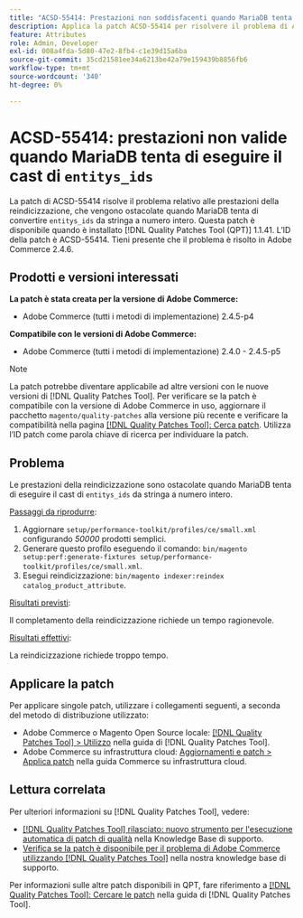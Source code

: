 ```yaml
---
title: "ACSD-55414: Prestazioni non soddisfacenti quando MariaDB tenta di eseguire il cast di entitys_ids"
description: Applica la patch ACSD-55414 per risolvere il problema di Adobe Commerce quando MariaDB tenta di convertire "entitys_ids" da stringa a numero intero, ostacolando le prestazioni della reindicizzazione.
feature: Attributes
role: Admin, Developer
exl-id: 008a4fda-5d80-47e2-8fb4-c1e39d15a6ba
source-git-commit: 35cd21581ee34a6213be42a79e159439b8856fb6
workflow-type: tm+mt
source-wordcount: '340'
ht-degree: 0%

---
```


# ACSD-55414: prestazioni non valide quando MariaDB tenta di eseguire il cast di `entitys_ids`

La patch di ACSD-55414 risolve il problema relativo alle prestazioni della reindicizzazione, che vengono ostacolate quando MariaDB tenta di convertire `entitys_ids` da stringa a numero intero. Questa patch è disponibile quando è installato [!DNL Quality Patches Tool (QPT)] 1.1.41. L’ID della patch è ACSD-55414. Tieni presente che il problema è risolto in Adobe Commerce 2.4.6.

## Prodotti e versioni interessati

**La patch è stata creata per la versione di Adobe Commerce:**

* Adobe Commerce (tutti i metodi di implementazione) 2.4.5-p4

**Compatibile con le versioni di Adobe Commerce:**

* Adobe Commerce (tutti i metodi di implementazione) 2.4.0 - 2.4.5-p5

>[!NOTE]
>
>La patch potrebbe diventare applicabile ad altre versioni con le nuove versioni di [!DNL Quality Patches Tool]. Per verificare se la patch è compatibile con la versione di Adobe Commerce in uso, aggiornare il pacchetto `magento/quality-patches` alla versione più recente e verificare la compatibilità nella pagina [[!DNL Quality Patches Tool]: Cerca patch](https://experienceleague.adobe.com/tools/commerce-quality-patches/index.html?lang=it). Utilizza l’ID patch come parola chiave di ricerca per individuare la patch.

## Problema

Le prestazioni della reindicizzazione sono ostacolate quando MariaDB tenta di eseguire il cast di `entitys_ids` da stringa a numero intero.

<u>Passaggi da riprodurre</u>:

1. Aggiornare `setup/performance-toolkit/profiles/ce/small.xml` configurando *50000* prodotti semplici.
1. Generare questo profilo eseguendo il comando: `bin/magento setup:perf:generate-fixtures setup/performance-toolkit/profiles/ce/small.xml`.
1. Esegui reindicizzazione: `bin/magento indexer:reindex catalog_product_attribute`.

<u>Risultati previsti</u>:

Il completamento della reindicizzazione richiede un tempo ragionevole.

<u>Risultati effettivi</u>:

La reindicizzazione richiede troppo tempo.

## Applicare la patch

Per applicare singole patch, utilizzare i collegamenti seguenti, a seconda del metodo di distribuzione utilizzato:

* Adobe Commerce o Magento Open Source locale: [[!DNL Quality Patches Tool] > Utilizzo](https://experienceleague.adobe.com/docs/commerce-operations/tools/quality-patches-tool/usage.html?lang=it) nella guida di [!DNL Quality Patches Tool].
* Adobe Commerce su infrastruttura cloud: [Aggiornamenti e patch > Applica patch](https://experienceleague.adobe.com/docs/commerce-cloud-service/user-guide/develop/upgrade/apply-patches.html?lang=it) nella guida Commerce su infrastruttura cloud.

## Lettura correlata

Per ulteriori informazioni su [!DNL Quality Patches Tool], vedere:

* [[!DNL Quality Patches Tool] rilasciato: nuovo strumento per l&#39;esecuzione automatica di patch di qualità](/help/announcements/adobe-commerce-announcements/magento-quality-patches-released-new-tool-to-self-serve-quality-patches.md) nella Knowledge Base di supporto.
* [Verifica se la patch è disponibile per il problema di Adobe Commerce utilizzando  [!DNL Quality Patches Tool]](/help/support-tools/patches-available-in-qpt-tool/check-patch-for-magento-issue-with-magento-quality-patches.md) nella nostra knowledge base di supporto.

Per informazioni sulle altre patch disponibili in QPT, fare riferimento a [[!DNL Quality Patches Tool]: Cercare le patch](https://experienceleague.adobe.com/tools/commerce-quality-patches/index.html?lang=it) nella guida di [!DNL Quality Patches Tool].
